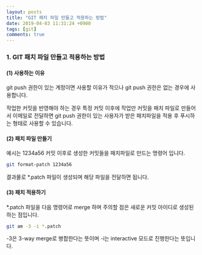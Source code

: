 ```yaml
---
layout: posts
title: "GIT 패치 파일 만들고 적용하는 방법"
date: 2019-04-03 11:31:24 +0900
tags: [git]
comments: true
---
```

### 1. GIT 패치 파일 만들고 적용하는 방법

#### (1) 사용하는 이유
git push 권한이 있는 계정이면 사용할 이유가 적으나 git push 권한은 없는 경우에 사용합니다. 

작업한 커밋을 반영해야 하는 경우 특정 커밋 이후에 작업만 커밋을 패치 파일로 만들어서 이메일로 전달하면 git push 권한이 있는 사용자가 받은 패치파일을 적용 후 푸시하는 형태로 사용할 수 있습니다.

#### (2) 패치 파일 만들기

예시는 1234a56 커밋 이후로 생성한 커밋들을 패치파일로 만드는 명령어 입니다.
```sh
git format-patch 1234a56
```
결과물로 *.patch 파일이 생성되며 해당 파일을 전달하면 됩니다.

#### (3) 패치 적용하기

*.patch 파일을 다음 명령어로 merge 하며 주의할 점은 새로운 커밋 아이디로 생성된하는 점입니다.
```sh
git am -3 -i *.patch
```
-3은 3-way merge로 병합한다는 뜻이며 -i는 interactive 모드로 진행한다는 뜻입니다.
